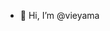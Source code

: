 - 👋 Hi, I’m @vieyama

<!---
vieyama/vieyama is a ✨ special ✨ repository because its `README.md` (this file) appears on your GitHub profile.
You can click the Preview link to take a look at your changes.
--->
